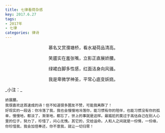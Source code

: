 ```yaml
---
title: 七律看荷杂感
key: 2017.6.27
tags: 
- 2017年 
- 七律
categories: 律诗
---
```


<p align="center">慕名又赏濮塘桥，看水凝荷品清高。
</p>
<p align="center">笑靥实在羞张嘴，立影正直展娇腰。
</p>
<p align="center">绿裙白脚多性感，红面洁身向风骚。
</p>
<p align="center">我是卑微学神圣，平常心底变妖娆。
</p>
_小注：_

```
娇展腰。
我很喜欢这首速成的诗！但不知道很多圈友不赞，可能我离群了！
好现实的一段话：你冷落了我，我也会慢慢地冷落你，能习惯有你的陪伴，也能习惯没有你的孤单，慢慢地，都淡了，渐渐地，都忘了，世上的事就是这样。最尴尬的莫过于高估自己在别人心里的位子，努力了，珍惜了，问心无愧。其它的，交给运命。人和人之间就是一份情，一份缘，你珍惜我，我会加倍奉还，你不意我，就让一切归零！
```
